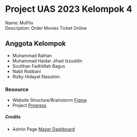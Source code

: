 # Project UAS 2023 Kelompok 4

Name: MoFlix
<br>
Description: Order Movies Ticket Online

## Anggota Kelompok

-   Muhammad Raihan
-   Muhammad Haidar Jihad Izzuddin
-   Soulthan Fadhlillah Bagus
-   Nabil Robbani
-   Rizky Hidayat Nasution

### Resource

-   Website Structure/Brainstorm [Figma](https://www.figma.com/file/N46jyZrxIVHfsBAUefQSPo/Project-UAS-MoFlix?type=whiteboard&node-id=0%3A1&t=h8SUNckoQTCOW8q0-1)
-   Project [Progress](https://github.com/users/notRaihan/projects/4)

##### Credits
- Admin Page [Mazer Dashboard](https://github.com/zuramai/mazer)
